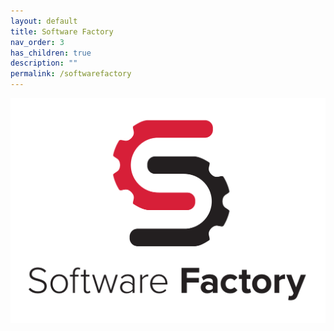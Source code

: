 ```yaml
---
layout: default
title: Software Factory
nav_order: 3
has_children: true
description: ""
permalink: /softwarefactory
---
```


![Software Factory](/images/softwarefactory/sf_logo.png)